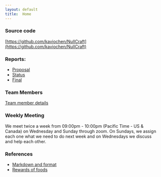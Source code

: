 ```yaml
---
layout: default
title:  Home
---
```


### Source code
[https://github.com/kaviochen/NullCraft](https://github.com/kaviochen/NullCraft)

### Reports:

- [Proposal](proposal.html)
- [Status](status.html)
- [Final](final.html)

### Team Members 
[Team member details](https://kaviochen.github.io/NullCraft/team.html)

### Weekly Meeting

We meet twice a week from 09:00pm - 10:00pm (Pacific Time - US & Canada) on Wednesday and Sunday through zoom.
On Sundays, we assign each one what we need to do next week and on Wednesdays we discuss and help each other.


### References
- [Markdown and format](https://github.com/mundimark/quickrefs/blob/master/HTML.md)
- [Rewards of foods](https://minecraft.gamepedia.com/Food)
